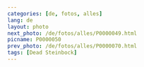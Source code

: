 ```yaml
---
categories: [de, fotos, alles]
lang: de
layout: photo
next_photo: /de/fotos/alles/P0000049.html
picname: P0000050
prev_photo: /de/fotos/alles/P0000070.html
tags: [Dead Steinbock]
---
```

